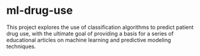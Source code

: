 # ml-drug-use
This project explores the use of classification algorithms to predict patient drug use, with the ultimate goal of providing a basis for a series of educational articles on machine learning and predictive modeling techniques.
